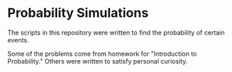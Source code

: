 # Probability Simulations

The scripts in this repository were written to find the probability of certain events.

Some of the problems come from homework for "Introduction to Probability." Others were written to satisfy personal curiosity.
